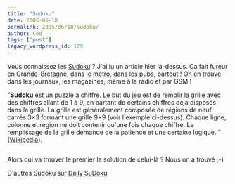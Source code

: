 ```yaml
---
title: "Sudoku"
date: 2005-06-18
permalink: 2005/06/18/sudoku/
author: Ced
tags: ["post"]
legacy_wordpress_id: 179
---
```


Vous connaissez les <a href="http://fr.wikipedia.org/wiki/Sudoku" hreflang="fr">Sudoku</a>&nbsp;? J'ai lu un article hier là-dessus. Ca fait fureur en Grande-Bretagne, dans le metro, dans les pubs, partout&nbsp;! On en trouve dans les journaux, les magazines, même à la radio et par GSM&nbsp;!

"__Sudoku__ est un puzzle à chiffre. Le but du jeu est de remplir la grille avec des chiffres allant de 1 à 9, en partant de certains chiffres déjà disposés dans la grille. La grille est généralement composée de régions de neuf carrés 3×3 formant une grille 9×9 (voir l'exemple ci-dessus). Chaque ligne, colonne et région ne doit contenir qu'une fois chaque chiffre. Le remplissage de la grille demande de la patience et une certaine logique. " ([Wikipedia](http://fr.wikipedia.org/wiki/Sudoku)).

<!-- excerpt -->

<img src="https://64k.be/wp-content/uploads/2006/actu/sudoku.gif" alt="" />

Alors qui va trouver le premier la solution de celui-là&nbsp;? Nous on a trouvé ;-)

D'autres Sudoku sur <a href="http://www.dailysudoku.co.uk" hreflang="en">Daily SuDoku</a>
